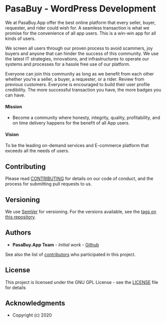 # PasaBuy - WordPress Development

We at PasaBuy.App offer the best online platform that every seller, buyer, requester, and rider could wish for.  A seamless transaction is what we promise for the convenience of all app users.  This is a win-win app for all kinds of users.

We screen all users through our proven process to avoid scammers, joy buyers and anyone that can hinder the success of this community.  We use the latest IT strategies, innovations, and infrastructures to operate our systems and processes for a hassle free use of our platform.

Everyone can join this community as long as we benefit from each other whether you’re a seller, a buyer, a requester, or a rider. Review from previous customers.  Everyone is encouraged to build their user profile credibility.  The more successful transaction you have, the more badges you can have.

#### Mission
- Become a community where honesty, integrity, quality, profitability, and on time delivery happens for the benefit of all App users.

#### Vision
To be the leading on-demand services and E-commerce platform that exceeds all the needs of users. 

## Contributing

Please read [CONTRIBUTING](CONTRIBUTING) for details on our code of conduct, and the process for submitting pull requests to us.

## Versioning

We use [SemVer](http://semver.org/) for versioning. For the versions available, see the [tags on this repository](https://github.com/PasaBuyApp). 

## Authors

* **PasaBuy.App Team** - *Initial work* - [Github](https://github.com/PasaBuyApp/WordPress.git)

See also the list of [contributors](https://github.com/PasaBuyApp) who participated in this project.

## License

This project is licensed under the GNU GPL License - see the [LICENSE](LICENSE) file for details

## Acknowledgments

* Copyright (c) 2020